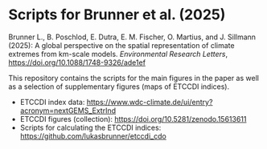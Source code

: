 # Scripts for Brunner et al. (2025)

Brunner L., B. Poschlod, E. Dutra, E. M. Fischer, O. Martius, and J. Sillmann (2025): A global perspective on the spatial representation of climate extremes from km-scale models. _Environmental Research Letters_, https://doi.org/10.1088/1748-9326/ade1ef

This repository contains the scripts for the main figures in the paper as well as a selection of supplementary figures (maps of ETCCDI indices). 

- ETCCDI index data: https://www.wdc-climate.de/ui/entry?acronym=nextGEMS_ExtrInd
- ETCCDI figures (collection): https://doi.org/10.5281/zenodo.15613611
- Scripts for calculating the ETCCDI indices: https://github.com/lukasbrunner/etccdi_cdo
